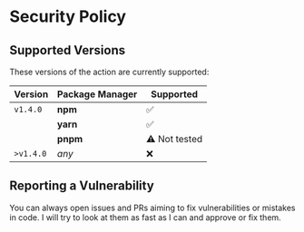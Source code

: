 # Security Policy

## Supported Versions

These versions of the action are currently supported:

| Version   | Package Manager | Supported            |
|-----------|-----------------|----------------------|
| `v1.4.0`  | **npm**         | :white_check_mark:   |
|           | **yarn**        | :white_check_mark:   |
|           | **pnpm**        | :warning: Not tested |
| `>v1.4.0` | *any*           | :x:                  |

## Reporting a Vulnerability

You can always open issues and PRs aiming to fix vulnerabilities or mistakes 
in code. I will try to look at them as fast as I can and approve or fix them.
